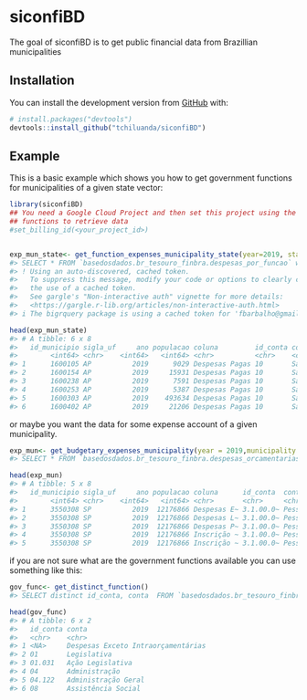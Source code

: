 
<!-- README.md is generated from README.Rmd. Please edit that file -->

# siconfiBD

<!-- badges: start -->

<!-- badges: end -->

The goal of siconfiBD is to get public financial data from Brazillian
municipalities

## Installation

You can install the development version from
[GitHub](https://github.com/) with:

``` r
# install.packages("devtools")
devtools::install_github("tchiluanda/siconfiBD")
```

## Example

This is a basic example which shows you how to get government functions
for municipalities of a given state vector:

``` r
library(siconfiBD)
## You need a Google Cloud Project and then set this project using the funcion below just before use the
## functions to retrieve data
#set_billing_id(<your_project_id>) 


exp_mun_state<- get_function_expenses_municipality_state(year=2019, state = "AP", gov_function = "Saúde", expense_stage= "Despesas Pagas")
#> SELECT * FROM `basedosdados.br_tesouro_finbra.despesas_por_funcao` where 1=1  and ano in (2019) and lower(sigla_uf) in ('ap') and lower(conta) in ('saúde') and lower(coluna) in ('despesas pagas')
#> ! Using an auto-discovered, cached token.
#>   To suppress this message, modify your code or options to clearly consent to
#>   the use of a cached token.
#>   See gargle's "Non-interactive auth" vignette for more details:
#>   <https://gargle.r-lib.org/articles/non-interactive-auth.html>
#> i The bigrquery package is using a cached token for 'fbarbalho@gmail.com'.

head(exp_mun_state)
#> # A tibble: 6 x 8
#>   id_municipio sigla_uf     ano populacao coluna         id_conta conta    valor
#>        <int64> <chr>    <int64>   <int64> <chr>          <chr>    <chr>    <dbl>
#> 1      1600105 AP          2019      9029 Despesas Pagas 10       Saúde   5.19e6
#> 2      1600154 AP          2019     15931 Despesas Pagas 10       Saúde   1.28e7
#> 3      1600238 AP          2019      7591 Despesas Pagas 10       Saúde   7.32e6
#> 4      1600253 AP          2019      5387 Despesas Pagas 10       Saúde   3.36e6
#> 5      1600303 AP          2019    493634 Despesas Pagas 10       Saúde   1.49e8
#> 6      1600402 AP          2019     21206 Despesas Pagas 10       Saúde   1.09e7
```

or maybe you want the data for some expense account of a given
municipality.

``` r
exp_mun<- get_budgetary_expenses_municipality(year = 2019,municipality = 3550308, account = "Pessoal e Encargos Sociais")
#> SELECT * FROM `basedosdados.br_tesouro_finbra.despesas_orcamentarias` where 1=1  and id_municipio in (3550308) and lower(conta) in ('pessoal e encargos sociais') and ano in (2019)

head(exp_mun)
#> # A tibble: 5 x 8
#>   id_municipio sigla_uf     ano populacao coluna      id_conta  conta      valor
#>        <int64> <chr>    <int64>   <int64> <chr>       <chr>     <chr>      <dbl>
#> 1      3550308 SP          2019  12176866 Despesas E~ 3.1.00.0~ Pessoal~ 2.51e10
#> 2      3550308 SP          2019  12176866 Despesas L~ 3.1.00.0~ Pessoal~ 2.47e10
#> 3      3550308 SP          2019  12176866 Despesas P~ 3.1.00.0~ Pessoal~ 2.47e10
#> 4      3550308 SP          2019  12176866 Inscrição ~ 3.1.00.0~ Pessoal~ 3.98e 8
#> 5      3550308 SP          2019  12176866 Inscrição ~ 3.1.00.0~ Pessoal~ 6.90e 6
```

if you are not sure what are the government functions available you can
use something like this:

``` r
gov_func<- get_distinct_function()
#> SELECT distinct id_conta, conta  FROM `basedosdados.br_tesouro_finbra.despesas_por_funcao` where ano =   2019

head(gov_func)
#> # A tibble: 6 x 2
#>   id_conta conta                             
#>   <chr>    <chr>                             
#> 1 <NA>     Despesas Exceto Intraorçamentárias
#> 2 01       Legislativa                       
#> 3 01.031   Ação Legislativa                  
#> 4 04       Administração                     
#> 5 04.122   Administração Geral               
#> 6 08       Assistência Social
```
